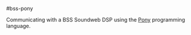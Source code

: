 #bss-pony

Communicating with a BSS Soundweb DSP using the [Pony](http://www.ponylang.org/)
programming language.
